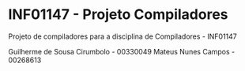# INF01147 - Projeto Compiladores
Projeto de compiladores para a disciplina de Compiladores - INF01147

Guilherme de Sousa Cirumbolo - 00330049
Mateus Nunes Campos - 00268613
